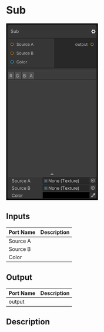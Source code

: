 # Sub
![Mixture.SubNode](../../images/Mixture.SubNode.png)
## Inputs
Port Name | Description
--- | ---
Source A | 
Source B | 
Color | 

## Output
Port Name | Description
--- | ---
output | 

## Description

